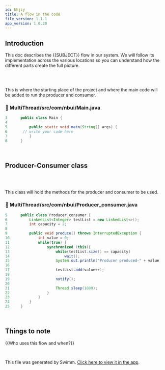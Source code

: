 ```yaml
---
id: bhjiy
title: A flow in the code
file_version: 1.1.1
app_version: 1.0.20
---
```


## Introduction

This doc describes the {{SUBJECT}} flow in our system. We will follow its implementation across the various locations so you can understand how the different parts create the full picture.

<br/>

<br/>

This is where the starting place of the project and where the main code will be added to run the producer and consumer.
<!-- NOTE-swimm-snippet: the lines below link your snippet to Swimm -->
### 📄 MultiThread/src/com/nbui/Main.java
```java
3      public class Main {
4      
5          public static void main(String[] args) {
6      	// write your code here
7          }
8      }
```

<br/>

## Producer-Consumer class

<br/>

<br/>

This class will hold the methods for the producer and consumer to be used.
<!-- NOTE-swimm-snippet: the lines below link your snippet to Swimm -->
### 📄 MultiThread/src/com/nbui/Producer_consumer.java
```java
5      public class Producer_consumer {
6          LinkedList<Integer> testList = new LinkedList<>();
7          int capacity = 2;
8      
9          public void produce() throws InterruptedException {
10             int value = 0;
11             while(true) {
12                 synchronized (this){
13                     while(testList.size() == capacity)
14                         wait();
15                     System.out.println("Producer produced-" + value);
16     
17                     testList.add(value++);
18     
19                     notify();
20     
21                     Thread.sleep(1000);
22                 }
23             }
24         }
25     }
```

<br/>

## Things to note

{{Who uses this flow and when?}}

<br/>

This file was generated by Swimm. [Click here to view it in the app](https://app.swimm.io/repos/Z2l0aHViJTNBJTNBTXVsdGlUaHJlYWRfUE9DJTNBJTNBbmlja2J1aQ==/docs/bhjiy).
